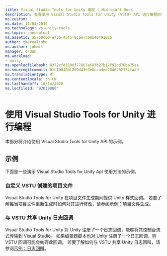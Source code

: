 ```yaml
---
title: Visual Studio Tools for Unity 编程 | Microsoft Docs
description: 查看使用 Visual Studio Tools for Unity (VSTU) API 进行编程的示例。 自定义 VSTU 创建的项目文件。 与 VSTU 共享 Unity 日志回调。
ms.custom: ''
ms.date: 11/04/2016
ms.technology: vs-unity-tools
ms.topic: conceptual
ms.assetid: a5758cb0-e73b-45f5-8cae-c0eb40491026
author: therealjohn
ms.author: johmil
manager: crdun
ms.workload:
- unity
ms.openlocfilehash: 0372cfd110df77867a683b27b17f92cd70ba75aa
ms.sourcegitcommit: 01c1b040b12d9d43e3e8ccadee20d6282154faad
ms.translationtype: HT
ms.contentlocale: zh-CN
ms.lasthandoff: 10/14/2020
ms.locfileid: "92039880"
---
```

# <a name="program-visual-studio-tools-for-unity"></a>使用 Visual Studio Tools for Unity 进行编程
本部分将介绍使用 Visual Studio Tools for Unity API 的示例。

## <a name="examples"></a>示例
 下面是一些演示 Visual Studio Tools for Unity ApI 使用方法的示例。

### <a name="customize-project-files-created-by-vstu"></a>自定义 VSTU 创建的项目文件
 Visual Studio Tools for Unity 在项目文件生成期间提供 Unity 样式回调。 若要了解每当项目文件重新生成时如何对其进行修改，请参阅[示例：项目文件生成](../cross-platform/customize-project-files-created-by-vstu.md)。

### <a name="share-the-unity-log-callback-with-vstu"></a>与 VSTU 共享 Unity 日志回调
 Visual Studio Tools for Unity 对 Unity 注册了一个日志回调，能够将其控制台流式传输到 Visual Studio。 如果编辑器脚本也对 Unity 注册了一个日志回调，则 VSTU 回调可能会妨碍此回调。 若要了解如何与 VSTU 共享 Unity 日志回叫，请参阅[示例：日志回叫](../cross-platform/share-the-unity-log-callback-with-vstu.md)。
